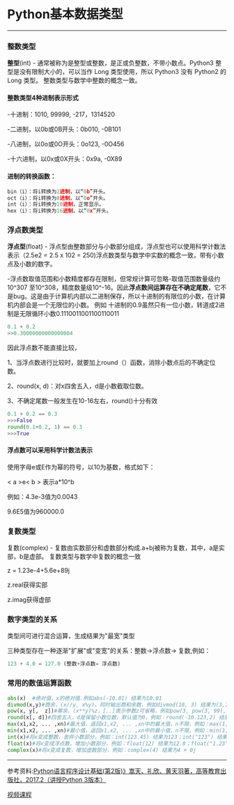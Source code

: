 # Python基本数据类型




------

### 整数类型
**整型**(int) - 通常被称为是整型或整数，是正或负整数，不带小数点。Python3 整型是没有限制大小的，可以当作 Long 类型使用，所以 Python3 没有 Python2 的 Long 类型。
整数类型与数学中整数的概念一致。

#### 整数类型4种进制表示形式
-十进制：1010, 99999, -217，1314520

-二进制，以0b或0B开头：0b010, -0B101

-八进制，以0o或0O开头：0o123, -0O456

-十六进制，以0x或0X开头：0x9a, -0X89

#### 进制的转换函数：

```python
bin（i）：将i转换为2进制，以“0b”开头。
oct（i）：将i转换为8进制，以“0o”开头。
int（i）：将i转换为10进制，正常显示。
hex（i）：将i转换为16进制，以“0x”开头。
```

### 浮点数类型
**浮点型**(float) - 浮点型由整数部分与小数部分组成，浮点型也可以使用科学计数法表示（2.5e2 = 2.5 x 102 = 250)浮点数类型与数学中实数的概念一致，带有小数点及小数的数字。

-浮点数取值范围和小数精度都存在限制，但常规计算可忽略-取值范围数量级约10^307 至10^308，精度数量级10^-16。因此**浮点数间运算存在不确定尾数**，它不是bug。这是由于计算机内部以二进制保存，所以十进制的有限位的小数，在计算机内部会是一个无限位的小数。
例如 十进制的0.9虽然只有一位小数，转道成2进制是无限循环小数0.1110011001100110011

```python
0.1 + 0.2 
>>0.30000000000000004
```
因此浮点数不能直接比较，

1、当浮点数进行比较时，就要加上round（）函数，消除小数点后的不确定位数。

2、round(x, d)：对x四舍五入，d是小数截取位数。

3、不确定尾数一般发生在10-16左右，round()十分有效

```python
0.1 + 0.2 == 0.3
>>>False
round(0.1+0.2, 1) == 0.3
>>>True
```
#### **浮点数可以采用科学计数法表示**
使用字母e或E作为幂的符号，以10为基数，格式如下：

< a >e< b >       表示a*10^b

例如：4.3e-3值为0.0043    

9.6E5值为960000.0

### 复数类型

复数(complex) - 复数由实数部分和虚数部分构成.a+bj被称为复数，其中，a是实部，b是虚部。
复数类型与数学中复数的概念一致

z = 1.23e-4+5.6e+89j

z.real获得实部

z.imag获得虚部

### 数字类型的关系
类型间可进行混合运算，生成结果为"最宽"类型

三种类型存在一种逐渐"扩展"或"变宽"的关系：整数->浮点数->  复数,例如：

```python
123 + 4.0 = 127.0 (整数+浮点数= 浮点数)
```
### 常用的数值运算函数

```python
abs(x)  #绝对值，x的绝对值.例如abs(-10.01) 结果为10.01
divmod(x,y)#商余，(x//y, x%y)，同时输出商和余数，例如divmod(10, 3) 结果为(3,1)
pow(x, y[,  z])#幂余，(x**y)%z，[..]表示参数z可省略，例如pow(3, pow(3, 99),10000) 结果为4587
round(x[, d])#四舍五入，d是保留小数位数，默认值为0，例如：round(-10.123,2) 结果为-10.12
max(x1,x2, ... ,xn)#最大值，返回x1,x2, ... ,xn中的最大值，n不限，例如：max(1, 9, 5, 4,3) 结果为9
min(x1,x2, ... ,xn)#最小值，返回x1,x2, ... ,xn中的最小值，n不限，例如：min(1, 9, 5, 4, 3) 结果为1
int(x)#将x变成整数，舍弃小数部分，例如：int(123.45) 结果为123；int("123") 结果为123
float(x)#将x变成浮点数，增加小数部分，例如：float(12) 结果为12.0；float("1.23") 结果为1.23
complex(x)#将x变成复数，增加虚数部分，例如：complex(4) 结果为4 + 0j
```

------

[^undefined]:

参考资料:[Python语言程序设计基础(第2版)》嵩天、礼欣、黄天羽著，高等教育出版社，2017.2（讲授Python 3版本）](https://item.jd.com/12128326.html?dist=jd)

[视频课程](http://www.icourse163.org/course/BIT-268001)



